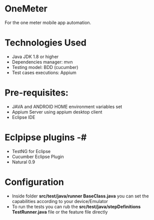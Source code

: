 # OneMeter
For the one meter mobile app automation.

# Technologies Used
* Java JDK 1.8 or higher
* Dependencies manager: mvn
* Testing model: BDD (cucumber)
* Test cases executions: Appium

# Pre-requisites:
* JAVA and ANDROID HOME environment variables set
* Appium Server using appium desktop client
* Eclipse IDE 

# Eclpipse plugins -# 
* TestNG for Eclipse
* Cucumber Eclipse Plugin
* Natural 0.9

# Configuration 
* Inside folder __src/test/java/runner BaseClass.java__ you can set the capabilities according to your device/Emulator
* To run the tests you can rub the __src/test/java/stepDefinitions TestRunner.java__ file or the feature file directly
